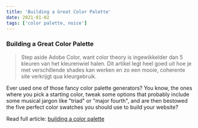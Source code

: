```yaml
---
title: 'Building a Great Color Palette'
date: 2021-01-02
tags: ['color palette, noice']
---
```

### Building a Great Color Palette

> Step aside Adobe Color, want color theory is ingewikkelder dan 5 kleuren van het kleurenwiel halen. Dit artikel legt heel goed uit hoe je met verschillende shades kan werken en zo een mooie, coherente site verkrijgt qua kleurgebruik.

Ever used one of those fancy color palette generators? You know, the ones where you pick a starting color, tweak some options that probably include some musical jargon like "triad" or "major fourth", and are then bestowed the five perfect color swatches you should use to build your website?

Read full article: [building a color palette](https://refactoringui.com/previews/building-your-color-palette/)
